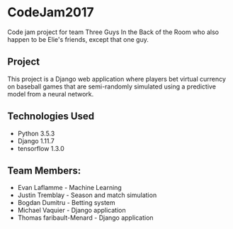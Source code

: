 # CodeJam2017
Code jam project for team Three Guys In the Back of the Room who also happen to be Elie's friends, except that one guy.

## Project

This project is a Django web application where players bet virtual currency on baseball games that are semi-randomly simulated using a predictive model from a neural network.

## Technologies Used

* Python 3.5.3
* Django 1.11.7
* tensorflow 1.3.0

## Team Members:

* Evan Laflamme - Machine Learning
* Justin Tremblay - Season and match simulation
* Bogdan Dumitru - Betting system
* Michael Vaquier - Django application
* Thomas faribault-Menard - Django application
